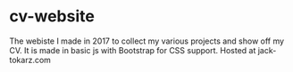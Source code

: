 # cv-website
The webiste I made in 2017 to collect my various projects and show off my CV. It is made in basic js with Bootstrap for CSS support. Hosted at jack-tokarz.com
